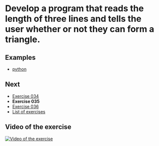# Develop a program that reads the length of three lines and tells the user whether or not they can form a triangle.

## Examples

- [python](python)

## Next

- [Exercise 034](../034)
- **Exercise 035**
- [Exercise 036](../036)
- [List of exercises](../)

## Video of the exercise

[![Video of the exercise](https://img.youtube.com/vi/NZiNphKkxhg/maxresdefault.jpg)](https://youtu.be/NZiNphKkxhg)
